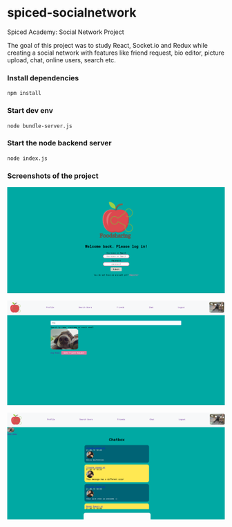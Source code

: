 # spiced-socialnetwork
Spiced Academy: Social Network Project

The goal of this project was to study React, Socket.io and Redux while creating a social network with features like
friend request, bio editor, picture upload, chat, online users, search etc. 

### Install dependencies
```
npm install
```

### Start dev env
```
node bundle-server.js
```

### Start the node backend server
```
node index.js
```

### Screenshots of the project

![Screenshot](/screenshots/scrn1.png?raw=true "Screenshot 1")

![Screenshot](/screenshots/scrn2.png?raw=true "Screenshot 2")

![Screenshot](/screenshots/scrn3.png?raw=true "Screenshot 3")
